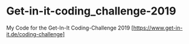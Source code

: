 # Get-in-it-coding_challenge-2019
My Code for the Get-In-It Coding-Challenge 2019 [https://www.get-in-it.de/coding-challenge]
